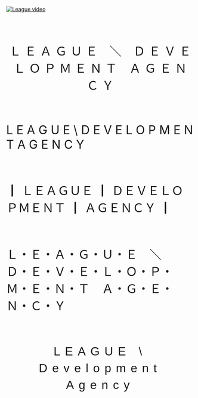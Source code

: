 [![League video](https://github.com/user-attachments/assets/437906dc-4912-459d-89db-f6fc9b3161e8)](https://github.com/user-attachments/assets/9e35a657-dbd3-4959-a382-63b0ac7545c7)

<br /><br /><br />

<p align="center">

<!-- Варіант 1: Wide Spacing, Unicode Fullwidth -->
<span style="font-size:2rem;">
Ｌ Ｅ Ａ Ｇ Ｕ Ｅ　＼　Ｄ Ｅ Ｖ Ｅ Ｌ Ｏ Ｐ Ｍ Ｅ Ｎ Ｔ　Ａ Ｇ Ｅ Ｎ Ｃ Ｙ
</span>

<br /><br /><br />

<!-- Варіант 2: Extra Wide Spacing, Standard Caps with spaces -->
<span style="font-size:2rem;">
L   E   A   G   U   E   \   D   E   V   E   L   O   P   M   E   N   T   A   G   E   N   C   Y
</span>

<br /><br /><br />

<!-- Варіант 3: Unicode Box Drawing for accent -->
<span style="font-size:2rem;">
┃ ＬＥＡＧＵＥ ┃ ＤＥＶＥＬＯＰＭＥＮＴ ┃ ＡＧＥＮＣＹ ┃
</span>

<br /><br /><br />

<!-- Варіант 4: CJK-like style with dots -->
<span style="font-size:2rem;">
Ｌ・Ｅ・Ａ・Ｇ・Ｕ・Ｅ　＼　Ｄ・Ｅ・Ｖ・Ｅ・Ｌ・Ｏ・Ｐ・Ｍ・Ｅ・Ｎ・Ｔ　Ａ・Ｇ・Ｅ・Ｎ・Ｃ・Ｙ
</span>

</p>

<br /><br /><br />

<div align="center" style="font-family: 'Noto Sans JP', 'Arial', sans-serif; letter-spacing: 0.4em; font-size: 2rem; line-height: 2.8rem;">
LEAGUE \ Development Agency

<br /><br /><br />

</div>
